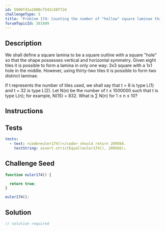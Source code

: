 ```yaml
---
id: 5900f41a1000cf542c50ff2d
challengeType: 5
title: 'Problem 174: Counting the number of "hollow" square laminae that can form one, two, three, ... distinct arrangements'
forumTopicId: 301809
---
```


## Description
<section id='description'>
We shall define a square lamina to be a square outline with a square "hole" so that the shape possesses vertical and horizontal symmetry.
Given eight tiles it is possible to form a lamina in only one way: 3x3 square with a 1x1 hole in the middle. However, using thirty-two tiles it is possible to form two distinct laminae.


If t represents the number of tiles used, we shall say that t = 8 is type L(1) and t = 32 is type L(2).
Let N(n) be the number of t ≤ 1000000 such that t is type L(n); for example, N(15) = 832.
What is ∑ N(n) for 1 ≤ n ≤ 10?
</section>

## Instructions
<section id='instructions'>

</section>

## Tests
<section id='tests'>

```yml
tests:
  - text: <code>euler174()</code> should return 209566.
    testString: assert.strictEqual(euler174(), 209566);

```

</section>

## Challenge Seed
<section id='challengeSeed'>

<div id='js-seed'>

```js
function euler174() {

  return true;
}

euler174();
```

</div>



</section>

## Solution
<section id='solution'>

```js
// solution required
```

</section>
